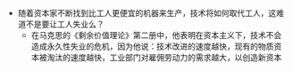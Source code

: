 - 随着资本家不断找到比工人更便宜的机器来生产，技术将如何取代工人，这难道不是要让工人失业么？
	- 在马克思的《剩余价值理论》第二册中，他表明在资本主义下，技术不会造成永久性失业的危机，因为他说：技术改进的速度越快，现有的物质资本被淘汰的速度越快，工业部门对雇佣劳动力的需求越大，以创造新资本